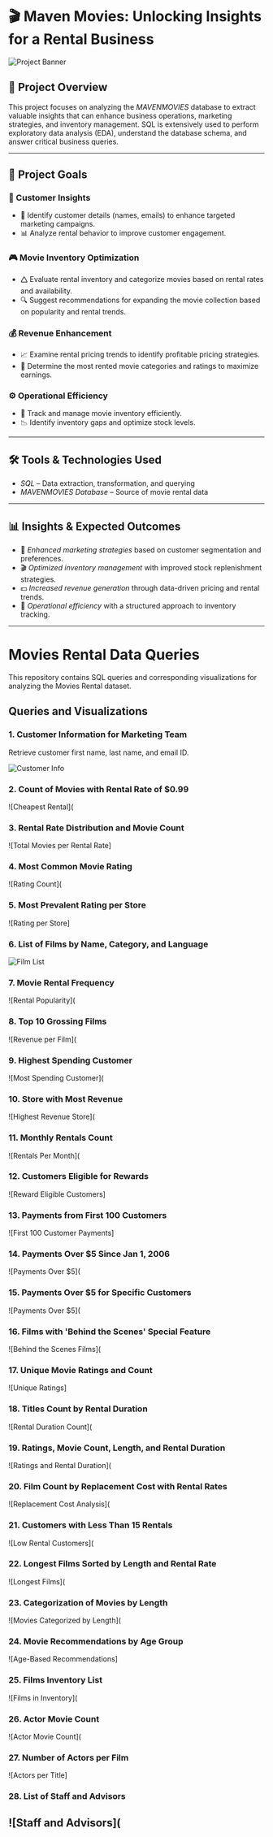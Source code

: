 # 🎬 Maven Movies: Unlocking Insights for a Rental Business

![Project Banner](https://github.com/Sayali821/Mavenmovies/blob/200eb076804152c5e1ba46638a60a3a5d01c34c1/banner.jpg)

## 📌 Project Overview
This project focuses on analyzing the *MAVENMOVIES* database to extract valuable insights that can enhance business operations, marketing strategies, and inventory management. SQL is extensively used to perform exploratory data analysis (EDA), understand the database schema, and answer critical business queries.


---

## 🎯 Project Goals

### 🛒 Customer Insights

- 📌 Identify customer details (names, emails) to enhance targeted marketing campaigns.
- 📊 Analyze rental behavior to improve customer engagement.

### 🎮 Movie Inventory Optimization

- 🛆 Evaluate rental inventory and categorize movies based on rental rates and availability.
- 🔍 Suggest recommendations for expanding the movie collection based on popularity and rental trends.

### 💰 Revenue Enhancement

- 📈 Examine rental pricing trends to identify profitable pricing strategies.
- 🎥 Determine the most rented movie categories and ratings to maximize earnings.

### ⚙️ Operational Efficiency

- 📌 Track and manage movie inventory efficiently.
- 📉 Identify inventory gaps and optimize stock levels.

---

## 🛠️ Tools & Technologies Used
- *SQL* – Data extraction, transformation, and querying
- *MAVENMOVIES Database* – Source of movie rental data

---

## 📊 Insights & Expected Outcomes
- 📢 *Enhanced marketing strategies* based on customer segmentation and preferences.
- 🎬 *Optimized inventory management* with improved stock replenishment strategies.
- 💵 *Increased revenue generation* through data-driven pricing and rental trends.
- 📌 *Operational efficiency* with a structured approach to inventory tracking.

---

# Movies Rental Data Queries

This repository contains SQL queries and corresponding visualizations for analyzing the Movies Rental dataset.

## Queries and Visualizations

### 1. Customer Information for Marketing Team
Retrieve customer first name, last name, and email ID.

![Customer Info](https://github.com/YadavBarkha/Movies_Rental/blob/main/Screenshot%202025-07-15%20125913.png)

### 2. Count of Movies with Rental Rate of $0.99
![Cheapest Rental](
### 3. Rental Rate Distribution and Movie Count
![Total Movies per Rental Rate]

### 4. Most Common Movie Rating
![Rating Count](

### 5. Most Prevalent Rating per Store
![Rating per Store]

### 6. List of Films by Name, Category, and Language
![Film List]()

### 7. Movie Rental Frequency
![Rental Popularity](

### 8. Top 10 Grossing Films
![Revenue per Film](

### 9. Highest Spending Customer
![Most Spending Customer](

### 10. Store with Most Revenue
![Highest Revenue Store](

### 11. Monthly Rentals Count
![Rentals Per Month](

### 12. Customers Eligible for Rewards
![Reward Eligible Customers]

### 13. Payments from First 100 Customers
![First 100 Customer Payments]

### 14. Payments Over $5 Since Jan 1, 2006
![Payments Over $5](

### 15. Payments Over $5 for Specific Customers
![Payments Over $5](

### 16. Films with 'Behind the Scenes' Special Feature
![Behind the Scenes Films](

### 17. Unique Movie Ratings and Count
![Unique Ratings]

### 18. Titles Count by Rental Duration
![Rental Duration Count](

### 19. Ratings, Movie Count, Length, and Rental Duration
![Ratings and Rental Duration](

### 20. Film Count by Replacement Cost with Rental Rates
![Replacement Cost Analysis](

### 21. Customers with Less Than 15 Rentals
![Low Rental Customers](
### 22. Longest Films Sorted by Length and Rental Rate
![Longest Films](
### 23. Categorization of Movies by Length
![Movies Categorized by Length](
### 24. Movie Recommendations by Age Group
![Age-Based Recommendations]
### 25. Films Inventory List
![Films in Inventory](
### 26. Actor Movie Count
![Actor Movie Count](
### 27. Number of Actors per Film
![Actors per Title]

### 28. List of Staff and Advisors
![Staff and Advisors](
---

